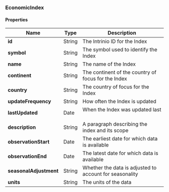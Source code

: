 
[//]: # (CLASS:EconomicIndex)

[//]: # (KIND:object)

### EconomicIndex

#### Properties

[//]: # (START_DEFINITION)

Name | Type | Description
------------ | ------------- | -------------
**id** | String | The Intrinio ID for the Index &nbsp;
**symbol** | String | The symbol used to identify the Index &nbsp;
**name** | String | The name of the Index &nbsp;
**continent** | String | The continent of the country of focus for the Index &nbsp;
**country** | String | The country of focus for the Index &nbsp;
**updateFrequency** | String | How often the Index is updated &nbsp;
**lastUpdated** | Date | When the Index was updated last &nbsp;
**description** | String | A paragraph describing the index and its scope &nbsp;
**observationStart** | Date | The earliest date for which data is available &nbsp;
**observationEnd** | Date | The latest date for which data is available &nbsp;
**seasonalAdjustment** | String | Whether the data is adjusted to account for seasonality &nbsp;
**units** | String | The units of the data &nbsp;

[//]: # (END_DEFINITION)





